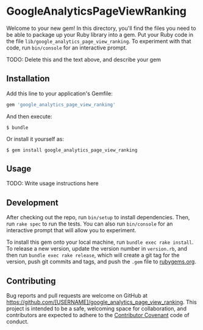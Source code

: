 # GoogleAnalyticsPageViewRanking

Welcome to your new gem! In this directory, you'll find the files you need to be able to package up your Ruby library into a gem. Put your Ruby code in the file `lib/google_analytics_page_view_ranking`. To experiment with that code, run `bin/console` for an interactive prompt.

TODO: Delete this and the text above, and describe your gem

## Installation

Add this line to your application's Gemfile:

```ruby
gem 'google_analytics_page_view_ranking'
```

And then execute:

    $ bundle

Or install it yourself as:

    $ gem install google_analytics_page_view_ranking

## Usage

TODO: Write usage instructions here

## Development

After checking out the repo, run `bin/setup` to install dependencies. Then, run `rake spec` to run the tests. You can also run `bin/console` for an interactive prompt that will allow you to experiment.

To install this gem onto your local machine, run `bundle exec rake install`. To release a new version, update the version number in `version.rb`, and then run `bundle exec rake release`, which will create a git tag for the version, push git commits and tags, and push the `.gem` file to [rubygems.org](https://rubygems.org).

## Contributing

Bug reports and pull requests are welcome on GitHub at https://github.com/[USERNAME]/google_analytics_page_view_ranking. This project is intended to be a safe, welcoming space for collaboration, and contributors are expected to adhere to the [Contributor Covenant](http://contributor-covenant.org) code of conduct.


